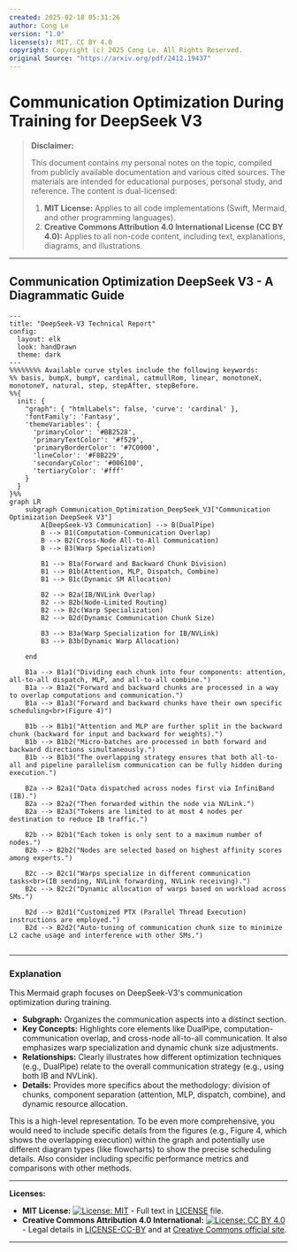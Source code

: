 ```yaml
---
created: 2025-02-18 05:31:26
author: Cong Le
version: "1.0"
license(s): MIT, CC BY 4.0
copyright: Copyright (c) 2025 Cong Le. All Rights Reserved.
original Source: "https://arxiv.org/pdf/2412.19437"
---
```




# Communication Optimization During Training for DeepSeek V3
> **Disclaimer:**
>
> This document contains my personal notes on the topic,
> compiled from publicly available documentation and various cited sources.
> The materials are intended for educational purposes, personal study, and reference.
> The content is dual-licensed:
> 1. **MIT License:** Applies to all code implementations (Swift, Mermaid, and other programming languages).
> 2. **Creative Commons Attribution 4.0 International License (CC BY 4.0):** Applies to all non-code content, including text, explanations, diagrams, and illustrations.
---


## Communication Optimization DeepSeek V3 - A Diagrammatic Guide


```mermaid
---
title: "DeepSeek-V3 Technical Report"
config:
  layout: elk
  look: handDrawn
  theme: dark
---
%%%%%%%% Available curve styles include the following keywords:
%% basis, bumpX, bumpY, cardinal, catmullRom, linear, monotoneX, monotoneY, natural, step, stepAfter, stepBefore.
%%{
  init: {
    "graph": { "htmlLabels": false, 'curve': 'cardinal' },
    'fontFamily': 'Fantasy',
    'themeVariables': {
      'primaryColor': '#BB2528',
      'primaryTextColor': '#f529',
      'primaryBorderColor': '#7C0000',
      'lineColor': '#F8B229',
      'secondaryColor': '#006100',
      'tertiaryColor': '#fff'
    }
  }
}%%
graph LR
    subgraph Communication_Optimization_DeepSeek_V3["Communication Optimization DeepSeek V3"]
        A[DeepSeek-V3 Communication] --> B(DualPipe)
        B --> B1(Computation-Communication Overlap)
        B --> B2(Cross-Node All-to-All Communication)
        B --> B3(Warp Specialization)
        
        B1 --> B1a(Forward and Backward Chunk Division)
        B1 --> B1b(Attention, MLP, Dispatch, Combine)
        B1 --> B1c(Dynamic SM Allocation)
        
        B2 --> B2a(IB/NVLink Overlap)
        B2 --> B2b(Node-Limited Routing)
        B2 --> B2c(Warp Specialization)
        B2 --> B2d(Dynamic Communication Chunk Size)
        
        B3 --> B3a(Warp Specialization for IB/NVLink)
        B3 --> B3b(Dynamic Warp Allocation)

    end
    
    B1a --> B1a1("Dividing each chunk into four components: attention, all-to-all dispatch, MLP, and all-to-all combine.")
    B1a --> B1a2("Forward and backward chunks are processed in a way to overlap computations and communication.")
    B1a --> B1a3("Forward and backward chunks have their own specific scheduling<br>(Figure 4)")
    
    B1b --> B1b1("Attention and MLP are further split in the backward chunk (backward for input and backward for weights).")
    B1b --> B1b2("Micro-batches are processed in both forward and backward directions simultaneously.")
    B1b --> B1b3("The overlapping strategy ensures that both all-to-all and pipeline parallelism communication can be fully hidden during execution.")
    
    B2a --> B2a1("Data dispatched across nodes first via InfiniBand (IB).")
    B2a --> B2a2("Then forwarded within the node via NVLink.")
    B2a --> B2a3("Tokens are limited to at most 4 nodes per destination to reduce IB traffic.")
    
    B2b --> B2b1("Each token is only sent to a maximum number of nodes.")
    B2b --> B2b2("Nodes are selected based on highest affinity scores among experts.")
    
    B2c --> B2c1("Warps specialize in different communication tasks<br>(IB sending, NVLink forwarding, NVLink receiving).")
    B2c --> B2c2("Dynamic allocation of warps based on workload across SMs.")
    
    B2d --> B2d1("Customized PTX (Parallel Thread Execution) instructions are employed.")
    B2d --> B2d2("Auto-tuning of communication chunk size to minimize L2 cache usage and interference with other SMs.")
    
```


----


### Explanation


This Mermaid graph focuses on DeepSeek-V3's communication optimization during training.

* **Subgraph:**  Organizes the communication aspects into a distinct section.
* **Key Concepts:**  Highlights core elements like DualPipe, computation-communication overlap, and cross-node all-to-all communication.  It also emphasizes warp specialization and dynamic chunk size adjustments.
* **Relationships:**  Clearly illustrates how different optimization techniques (e.g., DualPipe) relate to the overall communication strategy (e.g., using both IB and NVLink).
* **Details:**  Provides more specifics about the methodology: division of chunks, component separation (attention, MLP, dispatch, combine), and dynamic resource allocation.

This is a high-level representation.  To be even more comprehensive, you would need to include specific details from the figures (e.g., Figure 4, which shows the overlapping execution) within the graph and potentially use different diagram types (like flowcharts) to show the precise scheduling details.  Also consider including specific performance metrics and comparisons with other methods.




---
**Licenses:**

- **MIT License:**  [![License: MIT](https://img.shields.io/badge/License-MIT-yellow.svg)](LICENSE) - Full text in [LICENSE](LICENSE) file.
- **Creative Commons Attribution 4.0 International:** [![License: CC BY 4.0](https://licensebuttons.net/l/by/4.0/88x31.png)](LICENSE-CC-BY) - Legal details in [LICENSE-CC-BY](LICENSE-CC-BY) and at [Creative Commons official site](http://creativecommons.org/licenses/by/4.0/).

---